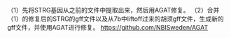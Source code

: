 （1）先将STRG基因从之前的文件中提取出来，然后用AGAT修复。
（2）合并（1）的修复后的STRG的gff文件以及从7b中liftoff过来的胡须gff文件，生成新的gff文件，并使用AGAT进行修复。
https://github.com/NBISweden/AGAT
